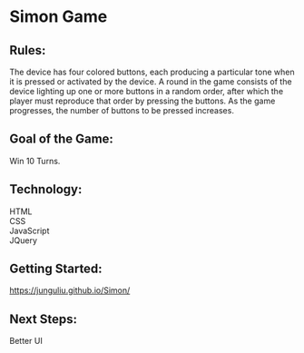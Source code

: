 # Simon Game

## Rules:
The device has four colored buttons, each producing a particular tone when it is pressed or activated by the device. A round in the game consists of the device lighting up one or more buttons in a random order, after which the player must reproduce that order by pressing the buttons. As the game progresses, the number of buttons to be pressed increases.

## Goal of the Game: 
Win 10 Turns.

## Technology:
HTML <br/>
CSS <br/>
JavaScript <br/>
JQuery <br/>

## Getting Started: 
https://junguliu.github.io/Simon/

## Next Steps:
Better UI
